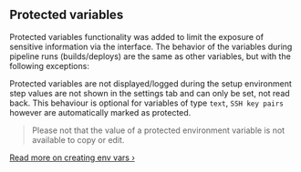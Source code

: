## Protected variables

Protected variables functionality was added to limit the exposure of sensitive
information via the interface. The behavior of the variables during pipeline runs
(builds/deploys) are the same as other variables, but with the following exceptions:

Protected variables are not displayed/logged during the setup environment step
values are not shown in the settings tab and can only be set, not read back.
This behaviour is optional for variables of type `text`, `SSH key pairs` however
are automatically marked as protected.

> Please not that the value of a protected environment variable is not available to copy or edit.

[Read more on creating env vars &rsaquo;](/docs/environment-variables/creating-env-vars.html)
